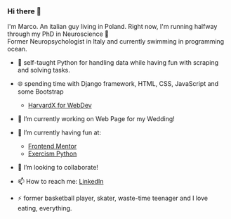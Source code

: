 ### Hi there 👋

I'm Marco. 
An italian guy living in Poland. Right now, I'm running halfway through my PhD in Neuroscience 🧠   
Former Neuropsychologist in Italy and currently swimming in programming ocean.
 - 🐍 self-taught Python for handling data while having fun with scraping and solving tasks. 
 - 🌐 spending time with Django framework, HTML, CSS, JavaScript and some Bootstrap
    - [HarvardX for WebDev](https://www.youtube.com/playlist?list=PLJtsM7HUCUqmFn0cZI_Lxh6qkLjsVKlnv)


- 🔭 I’m currently working on Web Page for my Wedding!
- 🌱 I’m currently having fun at:
    - [Frontend Mentor](https://www.frontendmentor.io/profile/marco-create)
    - [Exercism Python](https://exercism.io/profiles/marco-create)   
      
- 👯 I’m looking to collaborate!
- 📫 How to reach me: [LinkedIn](https://www.linkedin.com/in/marco-ninghetto/)   

- ⚡ former basketball player, skater, waste-time teenager and I love eating, everything.

